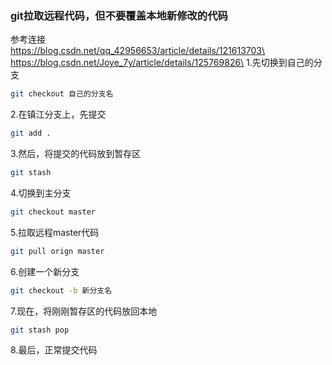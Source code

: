 ### git拉取远程代码，但不要覆盖本地新修改的代码
参考连接\
https://blog.csdn.net/qq_42956653/article/details/121613703\
https://blog.csdn.net/Joye_7y/article/details/125769826\
1.先切换到自己的分支
```bash
git checkout 自己的分支名
```
2.在镇江分支上，先提交
```bash
git add .
```
3.然后，将提交的代码放到暂存区
```bash
git stash
```
4.切换到主分支  
```bash
git checkout master
```
5.拉取远程master代码
```bash
git pull orign master
```
6.创建一个新分支
```bash
git checkout -b 新分支名
```
7.现在，将刚刚暂存区的代码放回本地
```bash
git stash pop
```
8.最后，正常提交代码

